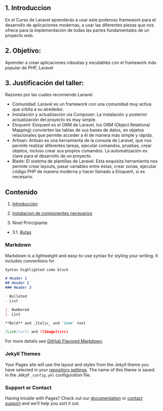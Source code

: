 ## 1. Introduccion

En el Curso de Laravel aprenderás a usar este poderoso framework para el desarrollo de aplicaciones modernas, a usar las diferentes piezas que nos ofrece para la implementación de todas las partes fundamentales de un proyecto web.

## 2.  Objetivo:

Aprender a crear aplicaciones robustas y escalables con el framework más popular de PHP, Laravel

## 3. Justificación del taller:

Razones por las cuales recomiendo Laravel.
-	Comunidad: Laravel es un framework con una comunidad muy activa que orbita a su alrededor.
-	Instalación y actualización vía Composer: La instalación y posterior actualización del proyecto es muy simple.
-	Eloquent: Eloquent es el ORM de Laravel, los ORM (Object Relational Mapping) convierten las tablas de sus bases de datos, en objetos relacionales que permite acceder a él de manera más simple y rápida.
-	Artisan: Artisan es una herramienta de la consola de Laravel, que nos permite realizar diferentes tareas, ejecutar comandos, pruebas, crear objetos, incluso crear sus propios comandos. La automatización es clave para el desarrollo de un proyecto.
-	Blade: El sistema de plantillas de Laravel. Esta exquisita herramienta nos permite crear layouts, pasar variables entre éstas, crear zonas, ejecutar código PHP de manera moderna y hacer llamado a Eloquent, si es necesario.

## Contenido

1. [Introducción](https://martamaleyka.github.io/Curso-de-Laravel/capitulo1)

2. [Instalacion de componentes necesarios](https://martamaleyka.github.io/Curso-de-Laravel/capitulo2) 

3. Nivel Principiante

- 3.1. [Rutas](https://martamaleyka.github.io/Curso-de-Laravel/capitulo2) 


### Markdown

Markdown is a lightweight and easy-to-use syntax for styling your writing. It includes conventions for

```markdown
Syntax highlighted code block

# Header 1
## Header 2
### Header 3

- Bulleted
- List

1. Numbered
2. List

**Bold** and _Italic_ and `Code` text

[Link](url) and ![Image](src)
```

For more details see [GitHub Flavored Markdown](https://guides.github.com/features/mastering-markdown/).

### Jekyll Themes

Your Pages site will use the layout and styles from the Jekyll theme you have selected in your [repository settings](https://github.com/MartaMaleyka/Curso-de-Laravel/settings). The name of this theme is saved in the Jekyll `_config.yml` configuration file.

### Support or Contact

Having trouble with Pages? Check out our [documentation](https://docs.github.com/categories/github-pages-basics/) or [contact support](https://support.github.com/contact) and we’ll help you sort it out.
